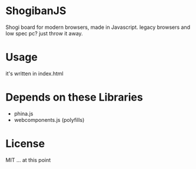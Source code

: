 # ShogibanJS

Shogi board for modern browsers, made in Javascript.
legacy browsers and low spec pc? just throw it away.

# Usage

it's written in index.html

# Depends on these Libraries

* phina.js
* webcomponents.js (polyfills)

# License

MIT ... at this point